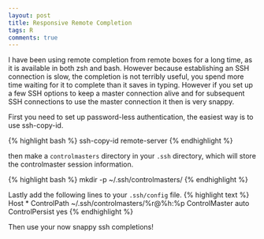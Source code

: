 ```yaml
---
layout: post
title: Responsive Remote Completion
tags: R
comments: true
---
```


I have been using remote completion from remote boxes for a long time, as it is
available in both zsh and bash.  However because establishing an SSH connection
is slow, the completion is not terribly useful, you spend more time waiting for
it to complete than it saves in typing.  However if you set up a few SSH
options to keep a master connection alive and for subsequent SSH connections to
use the master connection it then is very snappy.

First you need to set up password-less authentication, the easiest way is to use ssh-copy-id.


{% highlight bash %}
ssh-copy-id remote-server
{% endhighlight %}

then make a `controlmasters` directory in your `.ssh` directory, which will store the controlmaster session information.


{% highlight bash %}
mkdir -p ~/.ssh/controlmasters/
{% endhighlight %}

Lastly add the following lines to your `.ssh/config` file.
{% highlight text %}
Host *
  ControlPath ~/.ssh/controlmasters/%r@%h:%p
  ControlMaster auto
  ControlPersist yes
{% endhighlight %}

Then use your now snappy ssh completions!
